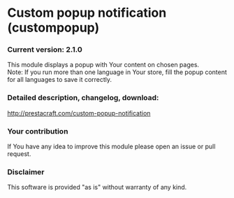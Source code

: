# Custom popup notification (custompopup)

### Current version: 2.1.0

This module displays a popup with Your content on chosen pages.
<br />
Note: If you run more than one language in Your store, fill the popup content for all languages to save it correctly.

### Detailed description, changelog, download:
http://prestacraft.com/custom-popup-notification

### Your contribution
If You have any idea to improve this module please open an issue or pull request.

### Disclaimer
This software is provided "as is" without warranty of any kind.